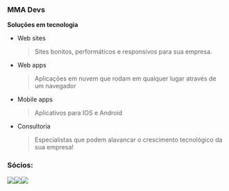 ### MMA Devs
**Soluções em tecnologia**

 - Web sites
   > Sites bonitos, performáticos e responsivos para sua empresa.
 - Web apps
   > Aplicações em nuvem que rodam em qualquer lugar através de um navegador
 - Mobile apps
   > Aplicativos para IOS e Android
 - Consultoria
   > Especialistas que podem alavancar o crescimento tecnológico da sua empresa!

### Sócios:
<div style="display:flex;">
  <img style="width=16px;" src="https://avatars.githubusercontent.com/matheusdearaujo" />
<img src="https://avatars.githubusercontent.com/matthns" />
<img src="https://avatars.githubusercontent.com/anthonyvictor" />
</div>
